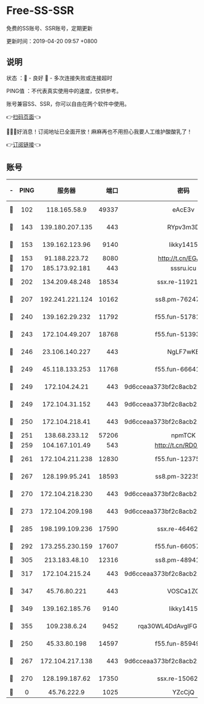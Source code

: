 # Free-SS-SSR

免费的SS账号、SSR账号，定期更新

更新时间：2019-04-20 09:57 +0800

## 说明

状态     ：🙂 - 良好 🙁 - 多次连接失败或连接超时

PING值   ：不代表真实使用中的速度，仅供参考。

账号兼容SS、SSR，你可以自由在两个软件中使用。

👉[扫码页面](https://liesauer.github.io/Free-SS-SSR/)👈

🎉🎉🎉好消息！订阅地址已全面开放！麻麻再也不用担心我要人工维护酸酸乳了！

👉[订阅链接](https://www.liesauer.net/yogurt/subscribe?ACCESS_TOKEN=DAYxR3mMaZAsaqUb)👈

## 账号

|-|PING|服务器|端口|密码|加密方式|区域|
|:----:|:----:|:-----:|-----:|:----:|:----:|:----:|
|🙂|102|118.165.58.9|49337|eAcE3v|chacha20-ietf|TW|
|🙂|143|139.180.207.135|443|RYpv3m3D|aes-256-cfb|JP|
|🙂|153|139.162.123.96|9140|likky1415|aes-256-cfb|JP|
|🙂|153|91.188.223.72|8080|http://t.cn/EGJIyrl|rc4-md5|RU|
|🙂|170|185.173.92.181|443|sssru.icu|rc4-md5|RU|
|🙂|202|134.209.48.248|18534|ssx.re-11921938|aes-256-cfb|US|
|🙂|207|192.241.221.124|10162|ss8.pm-76247353|aes-256-cfb|US|
|🙂|240|139.162.29.232|11792|f55.fun-51781250|aes-256-cfb|SG|
|🙂|243|172.104.49.207|18768|f55.fun-51393144|aes-256-cfb|SG|
|🙂|246|23.106.140.227|443|NgLF7wKB|aes-256-cfb|US|
|🙂|249|45.118.133.253|11768|f55.fun-66641125|aes-256-cfb|SG|
|🙂|249|172.104.24.21|443|9d6cceaa373bf2c8acb22e60b6a58be6|aes-256-cfb|US|
|🙂|249|172.104.31.152|443|9d6cceaa373bf2c8acb22e60b6a58be6|aes-256-cfb|US|
|🙂|250|172.104.218.41|443|9d6cceaa373bf2c8acb22e60b6a58be6|aes-256-cfb|US|
|🙂|251|138.68.233.12|57206|npmTCK|rc4-md5|US|
|🙂|259|104.167.101.49|543|http://t.cn/RD0D7sx|rc4-md5|CA|
|🙂|261|172.104.211.238|12830|f55.fun-12375004|aes-256-cfb|US|
|🙂|267|128.199.95.241|18593|ss8.pm-32235204|aes-256-cfb|SG|
|🙂|270|172.104.218.230|443|9d6cceaa373bf2c8acb22e60b6a58be6|aes-256-cfb|US|
|🙂|273|172.104.209.198|443|9d6cceaa373bf2c8acb22e60b6a58be6|aes-256-cfb|US|
|🙂|285|198.199.109.236|17590|ssx.re-46462767|aes-256-cfb|US|
|🙂|292|173.255.230.159|17607|f55.fun-66057870|aes-256-cfb|US|
|🙂|305|213.183.48.10|12316|ss8.pm-48941717|rc4-md5|RU|
|🙂|317|172.104.215.24|443|9d6cceaa373bf2c8acb22e60b6a58be6|aes-256-cfb|US|
|🙂|347|45.76.80.221|443|VOSCa1ZG|aes-256-cfb|DE|
|🙂|349|139.162.185.76|9140|likky1415|aes-256-cfb|DE|
|🙂|355|109.238.6.24|9452|rqa30WL4DdAvgIFG6Fs3znzTa|aes-256-cfb|FR|
|🙂|250|45.33.80.198|14597|f55.fun-85949731|aes-256-cfb|US|
|🙂|267|172.104.217.138|443|9d6cceaa373bf2c8acb22e60b6a58be6|aes-256-cfb|US|
|🙂|270|128.199.187.62|17350|ssx.re-15062538|aes-256-cfb|SG|
|🙁|0|45.76.222.9|1025|YZcCjQ|rc4-md5|JP|
